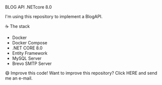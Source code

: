 ﻿BLOG API .NETcore 8.0

I'm using this repository to implement a BlogAPI.

☕ The stack
- Docker
- Docker Compose
- .NET CORE 8.0
- Entity Framework
- MySQL Server
- Brevo SMTP Server

😄 Improve this code!
Want to improve this repository? Click HERE and send me an e-mail.
